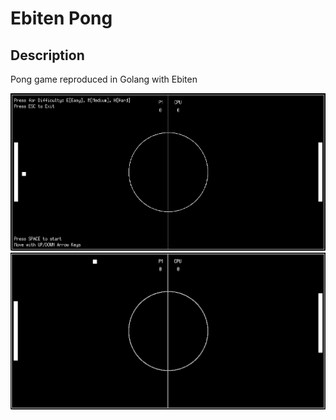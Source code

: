 # Ebiten Pong

## Description
Pong game reproduced in Golang with Ebiten


![](./screen0.png)
![](./screen1.png)
